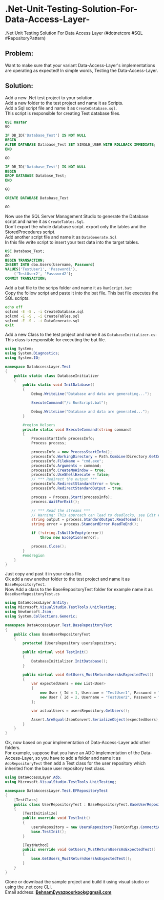 # .Net-Unit-Testing-Solution-For-Data-Access-Layer-
.Net Unit Testing Solution For Data Access Layer  (#dotnetcore  #SQL #RepositoryPattern)

## Problem:
Want to make sure that your variant Data-Access-Layer's implementations are operating as expected!
In simple words, Testing the Data-Access-Layer.

## Solution:
Add a new .Net test project to your solution.  
Add a new folder to the test project and name it as Scripts.  
Add a Sql script file and name it as `CreateDatabase.sql`.  
This script is responsible for creating Test database files.  
```SQL
USE master
GO

IF DB_ID('Database_Test') IS NOT NULL
BEGIN
ALTER DATABASE Database_Test SET SINGLE_USER WITH ROLLBACK IMMEDIATE;
END

GO

IF DB_ID('Database_Test') IS NOT NULL
BEGIN
DROP DATABASE Database_Test;
END

GO

CREATE DATABASE Database_Test

GO
```  
Now use the SQL Server Management Studio to generate the Database script and name it as `CreateTables.Sql`.  
Don't export the whole database script. export only the tables and the StoredProcedures script.  
Add another script file and name it as `DataGenerate.Sql`  
In this file write script to insert your test data into the target tables.
```SQL
USE Database_Test;
GO
BEGIN TRANSACTION;
INSERT INTO dbo.Users(Username, Password)
VALUES('TestUser1', 'Password1'),
    ('TestUser2', 'Password2');
COMMIT TRANSACTION;
```
Add a bat file to the scrips folder and name it as `RunScript.bat`:  
Copy the follow script and paste it into the bat file. This bat file executes the SQL scripts.  
```bat
echo off
sqlcmd -E -S . -i CreateDatabase.sql
sqlcmd -E -S . -i CreateTables.sql
sqlcmd -E -S . -i DataGenerate.sql
exit
```
Add a new Class to the test project and name it as `DatabaseInitializer.cs`:  
This class is responsible for executing the bat file.
```C#
using System;
using System.Diagnostics;
using System.IO;

namespace DataAccessLayer.Test
{
	public static class DatabaseInitializer
	{
		public static void InitDatabase()
		{
			Debug.WriteLine("Database and data are generating...");

			ExecuteCommand("/c RunScript.bat");

			Debug.WriteLine("Database and data are generated...");
		}

		#region Helpers
		private static void ExecuteCommand(string command)
		{
			ProcessStartInfo processInfo;
			Process process;

			processInfo = new ProcessStartInfo();
			processInfo.WorkingDirectory = Path.Combine(Directory.GetCurrentDirectory(), @"Scripts\");
			processInfo.FileName = "cmd.exe";
			processInfo.Arguments = command;
			processInfo.CreateNoWindow = true;
			processInfo.UseShellExecute = false;
			// *** Redirect the output ***
			processInfo.RedirectStandardError = true;
			processInfo.RedirectStandardOutput = true;

			process = Process.Start(processInfo);
			process.WaitForExit();

			// *** Read the streams ***
			// Warning: This approach can lead to deadlocks, see Edit #2
			string output = process.StandardOutput.ReadToEnd();
			string error = process.StandardError.ReadToEnd();

			if (!string.IsNullOrEmpty(error))
				throw new Exception(error);

			process.Close();
		}
		#endregion
	}
}

```  
Just copy and past it in your class file.  
Ok add a new another folder to the test project and name it as `BaseRepositoryTest`.  
Now Add a class to the BaseRepositoryTest folder for example name it as `BaseUserRepositoryTest.cs`  
```c#
using DataAccessLayer.Entity;
using Microsoft.VisualStudio.TestTools.UnitTesting;
using Newtonsoft.Json;
using System.Collections.Generic;

namespace DataAccessLayer.Test.BaseRepositoryTest
{
	public class BaseUserRepositoryTest
	{
		protected IUsersRepository usersRepository;

		public virtual void TestInit()
		{
			DatabaseInitializer.InitDatabase();
		}

		public virtual void GetUsers_MustReturnUsersAsExpectedTest()
		{
			var expectedUsers = new List<User>
			{
				new User { Id = 1, Username = "TestUser1", Password = "Password1" },
				new User { Id = 2, Username = "TestUser2", Password = "Password2" }
			};

			var actualUsers = usersRepository.GetUsers();

			Assert.AreEqual(JsonConvert.SerializeObject(expectedUsers), JsonConvert.SerializeObject(actualUsers));
		}
	}
}
```
Ok, now based on your implementation of Data-Access-Layer add other folders.  
For example, suppose that you have an ADO implementation of the Data-Access-Layer, so you have to add a folder and name it as `AdoRepositoryTest` then add a Test class for the user repository which inherited  from the base user repository test class.  
```c#
using DataAccessLayer.Ado;
using Microsoft.VisualStudio.TestTools.UnitTesting;

namespace DataAccessLayer.Test.EFRepositoryTest
{
	[TestClass]
	public class UserRepositoryTest : BaseRepositoryTest.BaseUserRepositoryTest
	{
		[TestInitialize]
		public override void TestInit()
		{
			usersRepository = new UsersRepository(TestConfigs.ConnectionString);
			base.TestInit();
		}

		[TestMethod]
		public override void GetUsers_MustReturnUsersAsExpectedTest()
		{
			base.GetUsers_MustReturnUsersAsExpectedTest();
		}
	}
}

```
Clone or download the sample project and build it using visual studio or using the .net core CLI.  
Email address: **BehnamEyvazpoorkook@gmail.com**
